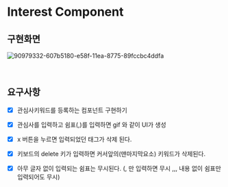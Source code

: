 # Interest Component

## 구현화면

![90979332-607b5180-e58f-11ea-8775-89fccbc4ddfa](https://user-images.githubusercontent.com/44539224/90979332-607b5180-e58f-11ea-8775-89fccbc4ddfa.gif)

<br>

## 요구사항

- [x] 관심사키워드를 등록하는 컴포넌트 구현하기
- [x] 관심사를 입력하고 쉼표(,)를 입력하면 gif 와 같이 UI가 생성
- [x] x 버튼을 누르면 입력되었던 태그가 삭제 된다.
- [x] 키보드의 delete 키가 입력하면 커서앞의(맨마지막요소) 키워드가 삭제된다.
- [x] 아무 글자 없이 입력되는 쉼표는 무시된다. (, 만 입력하면 무시 ,,, 내용 없이 쉼표만 입력되어도 무시)

